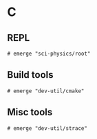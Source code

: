 # C

## REPL

```ShellSession
# emerge "sci-physics/root"
```

## Build tools

```ShellSession
# emerge "dev-util/cmake"
```

## Misc tools

```ShellSession
# emerge "dev-util/strace"
```
